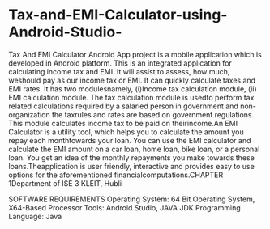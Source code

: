 # Tax-and-EMI-Calculator-using-Android-Studio-
Tax And EMI Calculator Android App project is a mobile application which is developed in Android platform. 
This is an integrated application for calculating income tax and EMI. It will assist to assess, how much, weshould pay as our income tax or EMI. It can quickly calculate taxes and EMI rates. It has two modulesnamely, (i)Income tax calculation module, (ii) EMI calculation module. The tax calculation module is usedto perform tax related calculations required by a salaried person in government and non-organization the taxrules and rates are based on government regulations. This module calculates income tax to be paid on theirincome.An EMI Calculator is a utility tool, which helps you to calculate the amount you repay each monthtowards your loan. You can use the EMI calculator and calculate the EMI amount on a car loan, home loan, bike loan, or a personal loan. You get an idea of the monthly repayments you make towards these loans.Theapplication is user friendly, interactive and provides easy to use options for the aforementioned financialcomputations.CHAPTER 1Department of ISE 3 KLEIT, Hubli

SOFTWARE REQUIREMENTS
Operating System: 64 Bit Operating System, X64-Based
Processor Tools: Android Studio, JAVA JDK 
Programming Language: Java
